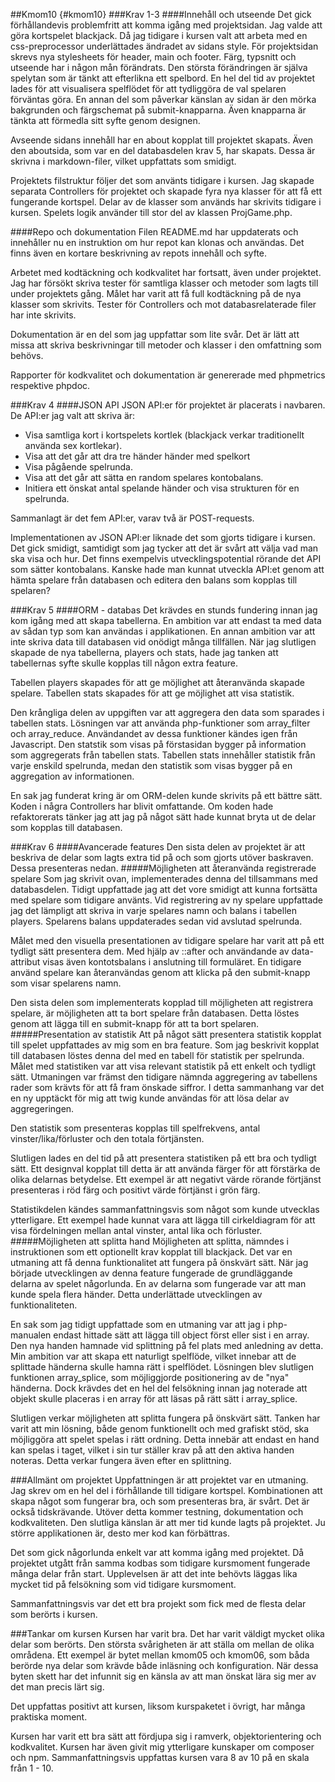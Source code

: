 ##Kmom10 {#kmom10}
###Krav 1-3
####Innehåll och utseende
Det gick förhållandevis problemfritt att komma igång med projektsidan. Jag valde att göra kortspelet blackjack. Då jag tidigare i kursen valt att arbeta med en css-preprocessor underlättades ändradet av sidans style. För projektsidan skrevs nya stylesheets för header, main och footer. Färg, typsnitt och utseende har i någon mån förändrats. Den största förändringen är själva spelytan som är tänkt att efterlikna ett spelbord. En hel del tid av projektet lades för att visualisera spelflödet för att tydliggöra de val spelaren förväntas göra. En annan del som påverkar känslan av sidan är den mörka bakgrunden och färgschemat på submit-knapparna. Även knapparna är tänkta att förmedla sitt syfte genom designen.

Avseende sidans innehåll har en about kopplat till projektet skapats. Även den aboutsida, som var en del databasdelen krav 5, har skapats. Dessa är skrivna i markdown-filer, vilket uppfattats som smidigt.

Projektets filstruktur följer det som använts tidigare i kursen. Jag skapade separata Controllers för projektet och skapade fyra nya klasser för att få ett fungerande kortspel. Delar av de klasser som används har skrivits tidigare i kursen. Spelets logik använder till stor del av klassen ProjGame.php.

####Repo och dokumentation
Filen README.md har uppdaterats och innehåller nu en instruktion om hur repot kan klonas och användas. Det finns även en kortare beskrivning av repots innehåll och syfte.

Arbetet med kodtäckning och kodkvalitet har fortsatt, även under projektet. Jag har försökt skriva tester för samtliga klasser och metoder som lagts till under projektets gång. Målet har varit att få full kodtäckning på de nya klasser som skrivits. Tester för Controllers och mot databasrelaterade filer har inte skrivits.

Dokumentation är en del som jag uppfattar som lite svår. Det är lätt att missa att skriva beskrivningar till metoder och klasser i den omfattning som behövs.

Rapporter för kodkvalitet och dokumentation är genererade med phpmetrics respektive phpdoc.

###Krav 4
####JSON API
JSON API:er för projektet är placerats i navbaren. De API:er jag valt att skriva är:

* Visa samtliga kort i kortspelets kortlek (blackjack verkar traditionellt använda sex kortlekar).
* Visa att det går att dra tre händer händer med spelkort
* Visa pågående spelrunda.
* Visa att det går att sätta en random spelares kontobalans.
* Initiera ett önskat antal spelande händer och visa strukturen för en spelrunda.

Sammanlagt är det fem API:er, varav två är POST-requests.

Implementationen av JSON API:er liknade det som gjorts tidigare i kursen. Det gick smidigt, samtidigt som jag tycker att det är svårt att välja vad man ska visa och hur. Det finns exempelvis utvecklingspotential rörande det API som sätter kontobalans. Kanske hade man kunnat utveckla API:et genom att hämta spelare från databasen och editera den balans som kopplas till spelaren?

###Krav 5
####ORM - databas
Det krävdes en stunds fundering innan jag kom igång med att skapa tabellerna. En ambition var att endast ta med data av sådan typ som kan användas i applikationen. En annan ambition var att inte skriva data till databasen vid onödigt många tillfällen. När jag slutligen skapade de nya tabellerna, players och stats, hade jag tanken att tabellernas syfte skulle kopplas till någon extra feature.

Tabellen players skapades för att ge möjlighet att återanvända skapade spelare. Tabellen stats skapades för att ge möjlighet att visa statistik.

Den krångliga delen av uppgiften var att aggregera den data som sparades i tabellen stats. Lösningen var att använda php-funktioner som array_filter och array_reduce. Användandet av dessa funktioner kändes igen från Javascript. Den statstik som visas på förstasidan bygger på information som aggregerats från tabellen stats. Tabellen stats innehåller statistik från varje enskild spelrunda, medan den statistik som visas bygger på en aggregation av informationen.

En sak jag funderat kring är om ORM-delen kunde skrivits på ett bättre sätt. Koden i några Controllers har blivit omfattande. Om koden hade refaktorerats tänker jag att jag på något sätt hade kunnat bryta ut de delar som kopplas till databasen.

###Krav 6
####Avancerade features
Den sista delen av projektet är att beskriva de delar som lagts extra tid på och som gjorts utöver baskraven. Dessa presenteras nedan.
#####Möjligheten att återanvända registrerade spelare
Som jag skrivit ovan, implementerades denna del tillsammans med databasdelen. Tidigt uppfattade jag att det vore smidigt att kunna fortsätta med spelare som tidigare använts. Vid registrering av ny spelare uppfattade jag det lämpligt att skriva in varje spelares namn och balans i tabellen players. Spelarens balans uppdaterades sedan vid avslutad spelrunda.

Målet med den visuella presentationen av tidigare spelare har varit att på ett tydligt sätt presentera dem. Med hjälp av ::after och användande av data-attribut visas även kontotsbalans i anslutning till formuläret. En tidigare använd spelare kan återanvändas genom att klicka på den submit-knapp som visar spelarens namn.

Den sista delen som implementerats kopplad till möjligheten att registrera spelare, är möjligheten att ta bort spelare från databasen. Detta löstes genom att lägga till en submit-knapp för att ta bort spelaren.
#####Presentation av statistik
Att på något sätt presentera statistik kopplat till spelet uppfattades av mig som en bra feature. Som jag beskrivit kopplat till databasen löstes denna del med en tabell för statistik per spelrunda. Målet med statistiken var att visa relevant statistik på ett enkelt och tydligt sätt. Utmaningen var främst den tidigare nämnda aggregering av tabellens rader som krävts för att få fram önskade siffror. I detta sammanhang var det en ny upptäckt för mig att twig kunde användas för att lösa delar av aggregeringen.

Den statistik som presenteras kopplas till spelfrekvens, antal vinster/lika/förluster och den totala förtjänsten.

Slutligen lades en del tid på att presentera statistiken på ett bra och tydligt sätt. Ett designval kopplat till detta är att använda färger för att förstärka de olika delarnas betydelse. Ett exempel är att negativt värde rörande förtjänst presenteras i röd färg och positivt värde förtjänst i grön färg.

Statistikdelen kändes sammanfattningsvis som något som kunde utvecklas ytterligare. Ett exempel hade kunnat vara att lägga till cirkeldiagram för att visa fördelningen mellan antal vinster, antal lika och förluster.
#####Möjligheten att splitta hand
Möjligheten att splitta, nämndes i instruktionen som ett optionellt krav kopplat till blackjack. Det var en utmaning att få denna funktionalitet att fungera på önskvärt sätt. När jag började utvecklingen av denna feature fungerade de grundläggande delarna av spelet någorlunda. En av delarna som fungerade var att man kunde spela flera händer. Detta underlättade utvecklingen av funktionaliteten.

En sak som jag tidigt uppfattade som en utmaning var att jag i php-manualen endast hittade sätt att lägga till object först eller sist i en array. Den nya handen hamnade vid splittning på fel plats med anledning av detta. Min ambition var att skapa ett naturligt spelflöde, vilket innebar att de splittade händerna skulle hamna rätt i spelflödet. Lösningen blev slutligen funktionen array_splice, som möjliggjorde positionering av de "nya" händerna. Dock krävdes det en hel del felsökning innan jag noterade att objekt skulle placeras i en array för att läsas på rätt sätt i array_splice.

Slutligen verkar möjligheten att splitta fungera på önskvärt sätt. Tanken har varit att min lösning, både genom funktionellt och med grafiskt stöd, ska möjliggöra att spelet spelas i rätt ordning. Detta innebär att endast en hand kan spelas i taget, vilket i sin tur ställer krav på att den aktiva handen noteras. Detta verkar fungera även efter en splittning.

###Allmänt om projektet
Uppfattningen är att projektet var en utmaning. Jag skrev om en hel del i förhållande till tidigare kortspel. Kombinationen att skapa något som fungerar bra, och som presenteras bra, är svårt. Det är också tidskrävande. Utöver detta kommer testning, dokumentation och kodkvaliteten. Den slutliga känslan är att mer tid kunde lagts på projektet. Ju större applikationen är, desto mer kod kan förbättras.

Det som gick någorlunda enkelt var att komma igång med projektet. Då projektet utgått från samma kodbas som tidigare kursmoment fungerade många delar från start. Upplevelsen är att det inte behövts läggas lika mycket tid på felsökning som vid tidigare kursmoment.

Sammanfattningsvis var det ett bra projekt som fick med de flesta delar som berörts i kursen.

###Tankar om kursen
Kursen har varit bra. Det har varit väldigt mycket olika delar som berörts. Den största svårigheten är att ställa om mellan de olika områdena. Ett exempel är bytet mellan kmom05 och kmom06, som båda berörde nya delar som krävde både inläsning och konfiguration. När dessa byten skett har det infunnit sig en känsla av att man önskat lära sig mer av det man precis lärt sig.

Det uppfattas positivt att kursen, liksom kurspaketet i övrigt, har många praktiska moment.

Kursen har varit ett bra sätt att fördjupa sig i ramverk, objektorientering och kodkvalitet. Kursen har även givit mig ytterligare kunskaper om composer och npm. Sammanfattningsvis uppfattas kursen vara 8 av 10 på en skala från 1 - 10.

